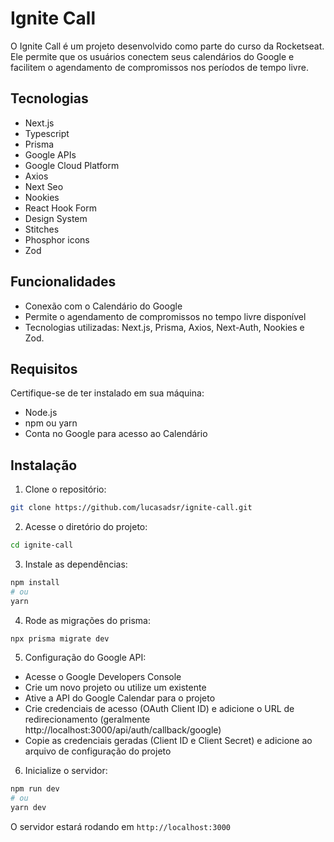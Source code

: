 # Ignite Call

O Ignite Call é um projeto desenvolvido como parte do curso da Rocketseat. Ele permite que os usuários conectem seus calendários do Google e facilitem o agendamento de compromissos nos períodos de tempo livre.

## Tecnologias

- Next.js
- Typescript
- Prisma
- Google APIs
- Google Cloud Platform
- Axios
- Next Seo
- Nookies
- React Hook Form
- Design System
- Stitches
- Phosphor icons
- Zod

## Funcionalidades

- Conexão com o Calendário do Google
- Permite o agendamento de compromissos no tempo livre disponível
- Tecnologias utilizadas: Next.js, Prisma, Axios, Next-Auth, Nookies e Zod.

## Requisitos

Certifique-se de ter instalado em sua máquina:

- Node.js
- npm ou yarn
- Conta no Google para acesso ao Calendário

## Instalação

1. Clone o repositório:

```bash
git clone https://github.com/lucasadsr/ignite-call.git
```

2. Acesse o diretório do projeto:

```bash
cd ignite-call
```

3. Instale as dependências:

```bash
npm install
# ou
yarn
```

4. Rode as migrações do prisma:

```bash
npx prisma migrate dev
```

5. Configuração do Google API:

- Acesse o Google Developers Console
- Crie um novo projeto ou utilize um existente
- Ative a API do Google Calendar para o projeto
- Crie credenciais de acesso (OAuth Client ID) e adicione o URL de redirecionamento (geralmente http://localhost:3000/api/auth/callback/google)
- Copie as credenciais geradas (Client ID e Client Secret) e adicione ao arquivo de configuração do projeto

6. Inicialize o servidor:

```bash
npm run dev
# ou
yarn dev
```

O servidor estará rodando em `http://localhost:3000`
